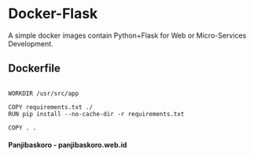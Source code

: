 # Docker-Flask 
  
A simple docker images contain Python+Flask for Web or Micro-Services Development.

## Dockerfile

```FROM python:3

WORKDIR /usr/src/app

COPY requirements.txt ./
RUN pip install --no-cache-dir -r requirements.txt

COPY . .

```

#### Panjibaskoro - panjibaskoro.web.id

